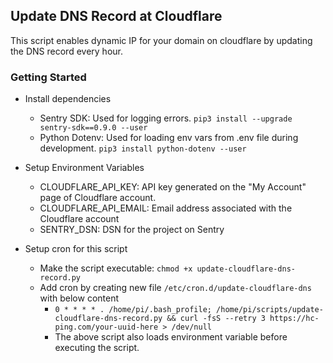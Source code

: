 ## Update DNS Record at Cloudflare

This script enables dynamic IP for your domain on cloudflare by updating the DNS record every hour.

### Getting Started

* Install dependencies
  * Sentry SDK: Used for logging errors. `pip3 install --upgrade sentry-sdk==0.9.0 --user`
  * Python Dotenv: Used for loading env vars from .env file during development. `pip3 install python-dotenv --user`

* Setup Environment Variables
  * CLOUDFLARE_API_KEY: API key generated on the "My Account" page of Cloudflare account.
  * CLOUDFLARE_API_EMAIL: Email address associated with the Cloudflare account
  * SENTRY_DSN: DSN for the project on Sentry

* Setup cron for this script
  * Make the script executable: `chmod +x update-cloudflare-dns-record.py`
  * Add cron by creating new file `/etc/cron.d/update-cloudflare-dns` with below content
    * `0 * * * * . /home/pi/.bash_profile; /home/pi/scripts/update-cloudflare-dns-record.py && curl -fsS --retry 3 https://hc-ping.com/your-uuid-here > /dev/null`
    * The above script also loads environment variable before executing the script.